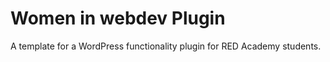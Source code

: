 # Women in webdev Plugin

A template for a WordPress functionality plugin for RED Academy students.
